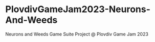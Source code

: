 # PlovdivGameJam2023-Neurons-And-Weeds
Neurons and Weeds Game Suite Project @ Plovdiv Game Jam 2023
